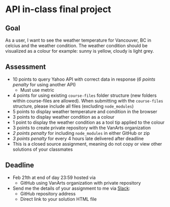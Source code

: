 # API in-class final project

## Goal
As a user, I want to see the weather temperature for Vancouver, BC in celcius and the weather condition. The weather condition should be visualized as a colour for example: sunny is yellow, cloudy is light grey.

## Assessment
* 10 points to query Yahoo API with correct data in response (*6 points penalty* for using another API)
	* Must use metric
* 4 points for using existing `course-files` folder structure (new folders within course-files are allowed). When submitting with the `course-files` structure, please include all files (excluding `node_modules`)
* 5 points to display weather temperature and condition in the browser
* 3 points to display weather condition as a colour
* 1 point to display the weather condition as a tool tip applied to the colour
* 3 points to create private repository with the VanArts organization
* *2 points penalty* for including `node_modules` in either GitHub or zip
* *3 points penalty* for every 4 hours late delivered after deadline
* This is a closed source assignment, meaning do not copy or view other solutions of your classmates

## Deadline
* Feb 21th at end of day 23:59 hosted via
	* GitHub using VanArts organization with private repository
* Send me the details of your assignment to me via [Slack](https://domaindesign.slack.com/):
	* GitHub repository address
	* Direct link to your solution HTML file
